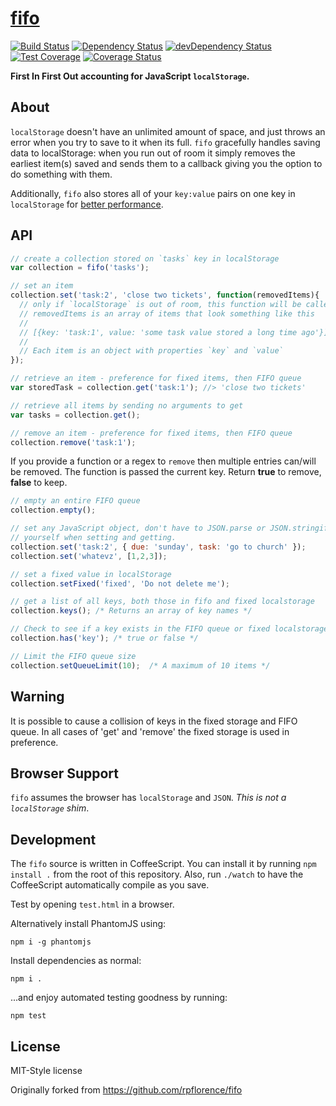 # [fifo](https://github.com/MatthewCallis/fifo)

[![Build Status](https://travis-ci.org/MatthewCallis/fifo.svg)](https://travis-ci.org/MatthewCallis/fifo)
[![Dependency Status](https://david-dm.org/MatthewCallis/fifo.svg)](https://david-dm.org/MatthewCallis/fifo)
[![devDependency Status](https://david-dm.org/MatthewCallis/fifo/dev-status.svg?style=flat)](https://david-dm.org/MatthewCallis/fifo#info=devDependencies)
[![Test Coverage](https://codeclimate.com/github/MatthewCallis/fifo/badges/coverage.svg)](https://codeclimate.com/github/MatthewCallis/fifo)
[![Coverage Status](https://coveralls.io/repos/github/MatthewCallis/fifo/badge.svg?branch=master)](https://coveralls.io/github/MatthewCallis/fifo?branch=master)

**First In First Out accounting for JavaScript `localStorage`.**

## About

`localStorage` doesn't have an unlimited amount of space, and just throws an error when you try to save to it when its full. `fifo` gracefully handles saving data to localStorage: when you run out of room it simply removes the earliest item(s) saved and sends them to a callback giving you the option to do something with them.

Additionally, `fifo` also stores all of your `key:value` pairs on one key in `localStorage` for [better performance](http://jsperf.com/localstorage-string-size-retrieval).

## API

```javascript
// create a collection stored on `tasks` key in localStorage
var collection = fifo('tasks');

// set an item
collection.set('task:2', 'close two tickets', function(removedItems){
  // only if `localStorage` is out of room, this function will be called
  // removedItems is an array of items that look something like this
  //
  // [{key: 'task:1', value: 'some task value stored a long time ago'}]
  //
  // Each item is an object with properties `key` and `value`
});

// retrieve an item - preference for fixed items, then FIFO queue
var storedTask = collection.get('task:1'); //> 'close two tickets'

// retrieve all items by sending no arguments to get
var tasks = collection.get();

// remove an item - preference for fixed items, then FIFO queue
collection.remove('task:1');
```

If you provide a function or a regex to `remove` then multiple entries can/will be removed. The function is passed the current key. Return __true__  to remove, __false__ to keep.

```javascript
// empty an entire FIFO queue
collection.empty();

// set any JavaScript object, don't have to JSON.parse or JSON.stringify
// yourself when setting and getting.
collection.set('task:2', { due: 'sunday', task: 'go to church' });
collection.set('whatevz', [1,2,3]);

// set a fixed value in localStorage
collection.setFixed('fixed', 'Do not delete me');

// get a list of all keys, both those in fifo and fixed localstorage
collection.keys(); /* Returns an array of key names */

// Check to see if a key exists in the FIFO queue or fixed localstorage
collection.has('key'); /* true or false */

// Limit the FIFO queue size
collection.setQueueLimit(10);  /* A maximum of 10 items */
```

## Warning

It is possible to cause a collision of keys in the fixed storage and FIFO queue. In all cases of 'get' and 'remove' the fixed storage is used in preference.

## Browser Support

`fifo` assumes the browser has `localStorage` and `JSON`. _This is not a `localStorage` shim_.

## Development

The `fifo` source is written in CoffeeScript. You can install it by running `npm install .` from the root of this repository. Also, run `./watch` to have the CoffeeScript automatically compile as you save.

Test by opening `test.html` in a browser.

Alternatively install PhantomJS using:

```
npm i -g phantomjs
```

Install dependencies as normal:

```
npm i .
```

...and enjoy automated testing goodness by running:

```
npm test
```

## License

MIT-Style license

Originally forked from https://github.com/rpflorence/fifo
